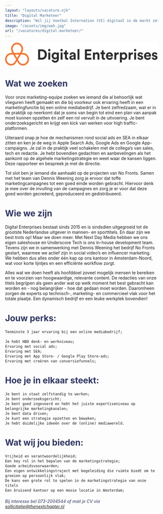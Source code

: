 ```yaml
---
layout: "layouts/vacature.njk"
title: "Digital Marketeer"
description: "Wil jij Voetbal Internation (VI) digitaal in de markt zetten?"
image: "/assets/img/wah.jpg"
url: "/vacatures/digital-marketeer/"
---
```

![Digital Enterprises](/assets/img/logo/logo-de.png "Digital Enterprises Digital Marketeer")
# <span style="color:#2d3666;">Wat we zoeken

Voor onze marketing-equipe zoeken we iemand die al behoorlijk wat vlieguren heeft gemaakt en die bij voorkeur ook ervaring heeft in een marketingfunctie bij een online mediabedrijf. Je bent zelfredzaam, wat er in de praktijk op neerkomt dat je soms van begin tot eind een plan van aanpak moet kunnen opzetten én zelf een rol vervult in de uitvoering. Je bent onderzoeksgericht en krijgt een kick van werken voor high traffic-platformen.

Uiteraard snap je hoe de mechanismen rond social ads en SEA in elkaar zitten en ken je de weg in Apple Search Ads, Google Ads en Google App-campaigns. Je zal in de praktijk veel schakelen met de collega’s van sales, tech en redactie. Je hebt bovendien gedachten en aanbevelingen als het aankomt op de algehele marketingstrategie en weet waar de kansen liggen. Deze rapporteer en bespreek je met de directie. 

Tot slot ben je iemand die aanhaakt op de projecten van No Fronts. Samen met het team van Dennis Weening zorg je ervoor dat toffe marketingcampagnes tot een goed einde worden gebracht. Hiervoor denk je mee over de invulling van de campagnes en zorg je er voor dat deze goed worden gecreëerd, geproduceerd en gedistribueerd.


# <span style="color:#2d3666;">Wie we zijn

Digital Enterprises bestaat sinds 2015 en is sindsdien uitgegroeid tot de grootste Nederlandse uitgever in mannen- en sporttitels. En daar zijn we best trots op! Maar we doen meer. Met Next Day Media hebben we ons eigen saleshouse en Underscore Tech is ons in-house development team. Tevens zijn we in samenwerking met Dennis Weening het bedrijf No Fronts gestart, waarmee we actief zijn in social video’s en influencer marketing. We hebben dus alles onder één kap op ons kantoor in Amsterdam-Noord, wat voor korte lijntjes en een efficiënte workflow zorgt.

Alles wat we doen heeft als hoofddoel zoveel mogelijk mensen te bereiken en te voorzien van hoogwaardige, relevante content. De redacties van onze titels begrijpen als geen ander wat op welk moment het best gebracht kan worden en - nog belangrijker - hoe dat gedaan moet worden. Daaromheen zorgen de experts op technisch-, marketing- en commercieel vlak voor het totale plaatje. Een dynamisch bedrijf en een leuke werkplek bovendien!

# <span style="color:#2d3666;">Jouw perks:

    Tenminste 3 jaar ervaring bij een online mediabedrijf;

    Je hebt HBO denk- en werkniveau;
    Ervaring met social ads;
    Ervaring met SEA;
    Ervaring met App Store- / Google Play Store-ads;
    Ervaring met creëren van conversiefunnels;

# <span style="color:#2d3666;"> Hoe je in elkaar steekt:

    Je bent in staat zelfstandig te werken;
    Je bent onderzoeksgericht;
    Je bent goed ingevoerd en hebt het juiste expertiseniveau op belangrijke marketingkanalen;
    Je bent data driven;
    Je kunt een strategie opzetten en bewaken;
    Je hebt duidelijke ideeën over de (online) mediawereld.

# <span style="color:#2d3666;">Wat wij jou bieden:

    Vrijheid en verantwoordelijkheid;
    Een key rol in het bepalen van de marketingstrategie;
    Goede arbeidsvoorwaarden;
    Een eigen ontwikkelingstraject met begeleiding die ruimte biedt om te groeien op persoonlijk vlak;
    De kans een grote rol te spelen in de marketingstrategie van onze titels
    Een bruisend kantoor op een mooie locatie in Amsterdam;

###### <span style="color:#2d3666;"> Bij interesse bel 073-2004544 of mail je CV via <a style="color:#2d3666;" href="mailto:sollicitatie@thenextchapter.nl">sollicitatie@thenextchapter.nl</a></span>